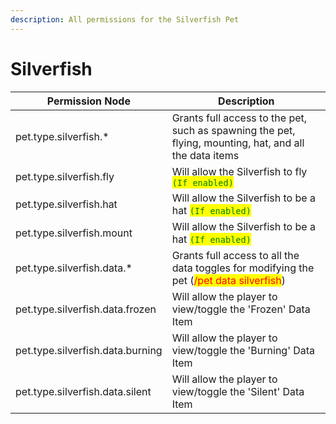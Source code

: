 ```yaml
---
description: All permissions for the Silverfish Pet
---
```



# Silverfish
| Permission Node | Description |
| - | - |
| pet.type.silverfish.* | Grants full access to the pet, such as spawning the pet, flying, mounting, hat, and all the data items |
| pet.type.silverfish.fly | Will allow the Silverfish to fly <mark style="color:green;">`(If enabled)`</mark> |
| pet.type.silverfish.hat | Will allow the Silverfish to be a hat <mark style="color:green;">`(If enabled)`</mark> |
| pet.type.silverfish.mount | Will allow the Silverfish to be a hat <mark style="color:green;">`(If enabled)`</mark> |
| pet.type.silverfish.data.* | Grants full access to all the data toggles for modifying the pet (<mark style="color:red;">/pet data silverfish</mark>) |
| pet.type.silverfish.data.frozen | Will allow the player to view/toggle the 'Frozen' Data Item |
| pet.type.silverfish.data.burning | Will allow the player to view/toggle the 'Burning' Data Item |
| pet.type.silverfish.data.silent | Will allow the player to view/toggle the 'Silent' Data Item |

